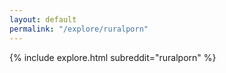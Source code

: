 ```yaml
---
layout: default
permalink: "/explore/ruralporn"
---
```


{% include explore.html subreddit="ruralporn" %}
